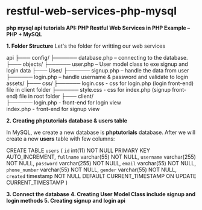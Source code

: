 # restful-web-services-php-mysql
**php mysql api tutorials API: PHP Restful Web Services in PHP Example – PHP + MySQL**

**1. Folder Structure**
Let's the folder for writting our web services

api
├─── config/
├────── database.php – connecting to the database.
├─── objects/
├────── user.php – User model class to exe signup and login data
├─── User/
├────── signup.php – handle the data from user
├────── login.php – handle username & password and validate to login
assets/
├─── css/
├────── login.css - css for login.php (login front-end) file in client folder
├────── style.css - css for index.php (signup front-end) file in root folder
├─── client/ <br>
├────── login.php - front-end for login view <br>
index.php - front-end for signup view

**2. Creating phptutorials database & users table**

In MySQL, we create a new database is **phptutorials** database. After we will create a new **users** table with few columns:

CREATE TABLE `users` (
  `id` int(11) NOT NULL PRIMARY KEY AUTO_INCREMENT,
  `fullname` varchar(55) NOT NULL,
  `username` varchar(255) NOT NULL,
  `password` varchar(255) NOT NULL,
  `email` varchar(55) NOT NULL,
  `phone_number` varchar(55) NOT NULL,
  `gender` varchar(55) NOT NULL,
  `created` timestamp NOT NULL DEFAULT CURRENT_TIMESTAMP ON UPDATE CURRENT_TIMESTAMP
)

**3. Connect the database**
**4. Creating User Model Class include signup and login methods
5. Creating signup and login api**

